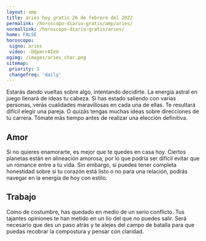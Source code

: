 ```yaml
---
layout: amp
title: aries hoy gratis 26 de febrero del 2022 
permalink: /horoscopo-diario-gratis/amp/aries/
normallink: /horoscopo-diario-gratis/aries/
home: FALSE
horoscopo:
 signo: aries
 video: -DQpmrrAIeU
ogimg: /images/aries_char.png
sitemap:
 priority: 1
 changefreq: 'daily'
---
```



Estarás dando vueltas sobre algo, intentando decidirte. La energía astral en juego llenará de ideas tu cabeza. Si has estado saliendo con varias personas, verás cualidades maravillosas en cada una de ellas. Te resultará difícil elegir una pareja. O quizás tengas muchas ideas sobre direcciones de tu carrera. Tómate más tiempo antes de realizar una elección definitiva.

## Amor

Si no quieres enamorarte, es mejor que te quedes en casa hoy. Ciertos planetas están en alineación amorosa, por lo que podría ser difícil evitar que un romance entre a tu vida. Sin embargo, si puedes tener completa honestidad sobre si tu corazón está listo o no para una relación, podrás navegar en la energía de hoy con estilo.

## Trabajo

Como de costumbre, has quedado en medio de un serio conflicto. Tus tajantes opiniones te han metido en un lío del que no puedes salir. Será necesario que des un paso atrás y te alejes del campo de batalla para que puedas recobrar la compostura y pensar con claridad.